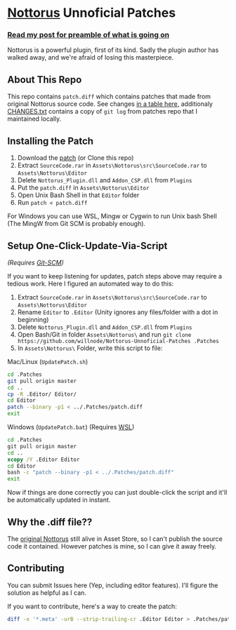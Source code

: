 # [Nottorus](http://u3d.as/qVo) Unnoficial Patches

### [Read my post for preamble of what is going on](https://blog.wellosoft.net/en/nottorus-after-2-years.html)

Nottorus is a powerful plugin, first of its kind. Sadly the plugin author has walked away, and we're afraid of losing this masterpiece.

## About This Repo

This repo contains `patch.diff` which contains patches that made from original Nottorus source code.
See changes [in a table here](https://blog.wellosoft.net/en/nottorus-after-2-years.html#edit-post-mortem), additionaly [CHANGES.txt](CHANGES.txt) contains a copy of 	`git log` from patches repo that I maintained locally.

## Installing the Patch

1. Download the [patch](patch.diff) (or Clone this repo)
2. Extract `SourceCode.rar` in `Assets\Nottorus\src\SourceCode.rar` to `Assets\Nottorus\Editor`
3. Delete `Nottorus_Plugin.dll` and `Addon_CSP.dll` from `Plugins`
4. Put the `patch.diff` in `Assets\Nottorus\Editor`
5. Open Unix Bash Shell in that `Editor` folder
6. Run `patch < patch.diff`

For Windows you can use WSL, Mingw or Cygwin to run Unix bash Shell (The MingW from Git SCM is probably enough).

## Setup One-Click-Update-Via-Script

*(Requires [Git-SCM](https://git-scm.com/))*

If you want to keep listening for updates, patch steps above may require a tedious work. Here I figured an automated way to do this:

1. Extract `SourceCode.rar` in `Assets\Nottorus\src\SourceCode.rar` to `Assets\Nottorus\Editor`
2. Rename `Editor` to `.Editor` (Unity ignores any files/folder with a dot in beginning)
3. Delete `Nottorus_Plugin.dll` and `Addon_CSP.dll` from `Plugins`
4. Open Bash/Git in folder `Assets\Nottorus\` and run `git clone https://github.com/willnode/Nottorus-Unnoficial-Patches .Patches`
5. In `Assets\Nottorus\` Folder, write this script to file:

Mac/Linux (`UpdatePatch.sh`)

```sh
cd .Patches
git pull origin master
cd ..
cp -R .Editor/ Editor/
cd Editor
patch --binary -p1 < ../.Patches/patch.diff
exit
```

Windows (`UpdatePatch.bat`) (Requires [WSL](https://docs.microsoft.com/en-us/windows/wsl/install-win10))

```bat
cd .Patches
git pull origin master
cd ..
xcopy /Y .Editor Editor
cd Editor
bash -c "patch --binary -p1 < ../.Patches/patch.diff"
exit
```

Now if things are done correctly you can just double-click the script and it'll be automatically updated in instant.

## Why the .diff file??

The [original Nottorus](http://u3d.as/qVo) still alive in Asset Store, so I can't publish the source code it contained. However patches is mine, so I can give it away freely.

## Contributing

You can submit Issues here (Yep, including editor features). I'll figure the solution as helpful as I can.

If you want to contribute, here's a way to create the patch:

```sh
diff -x '*.meta' -urB --strip-trailing-cr .Editor Editor > .Patches/patch.diff
```

<!--

## Donation

[Link Here](https://paypal.me/WelloSoft)

I'm just one of many Nottorus Customer and I don't have any kind of relation with Nottorus author. I can't give 100% support but your donation can be a signal of how much importance of continuing Nottorus Development, so thank you.

-->
